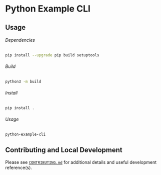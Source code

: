 # Python Example CLI

## Usage

###### Dependencies

```bash
pip install --upgrade pip build setuptools
```

###### Build

```bash
python3 -m build
```

###### Install

```bash
pip install .
```

###### Usage

```bash
python-example-cli
```

## Contributing and Local Development

Please see [`CONTRIBUTING.md`](./CONTRIBUTING.md) for additional details and useful development reference(s).
